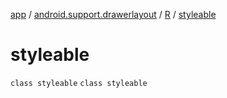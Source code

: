 [app](../../../index.md) / [android.support.drawerlayout](../../index.md) / [R](../index.md) / [styleable](./index.md)

# styleable

`class styleable`
`class styleable`